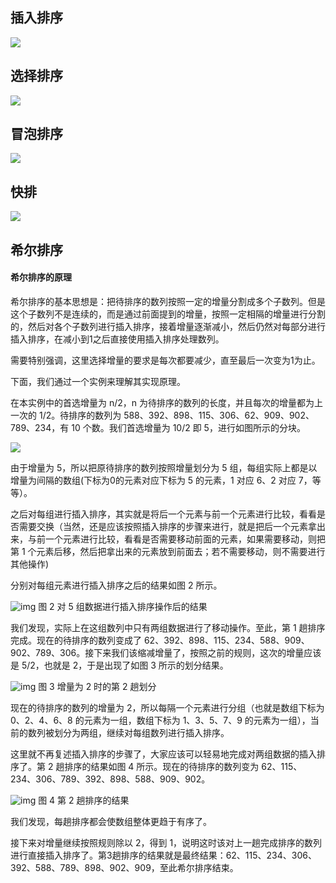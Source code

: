 ## 插入排序

![](C:\Users\700-15\Desktop\笔记\images\849589-20171015225645277-1151100000.gif)

## 选择排序

![](C:\Users\700-15\Desktop\笔记\images\849589-20171015224719590-1433219824.gif)

## 冒泡排序

![](C:\Users\700-15\Desktop\笔记\images\849589-20171015223238449-2146169197.gif)

## 快排

![](C:\Users\700-15\Desktop\笔记\images\TIM截图20190514140240.jpg)

## 希尔排序

#### 希尔排序的原理

希尔排序的基本思想是：把待排序的数列按照一定的增量分割成多个子数列。但是这个子数列不是连续的，而是通过前面提到的增量，按照一定相隔的增量进行分割的，然后对各个子数列进行插入排序，接着增量逐渐减小，然后仍然对每部分进行插入排序，在减小到1之后直接使用插入排序处理数列。

需要特别强调，这里选择增量的要求是每次都要减少，直至最后一次变为1为止。

下面，我们通过一个实例来理解其实现原理。

在本实例中的首选增量为 n/2，n 为待排序的数列的长度，并且每次的增量都为上一次的 1/2。待排序的数列为 588、392、898、115、306、62、909、902、789、234，有 10 个数。我们首选增量为 10/2 即 5，进行如图所示的分块。

![](C:\Users\700-15\Desktop\笔记\images\2-1Q0041102534I.jpg)


由于增量为 5，所以把原待排序的数列按照增量划分为 5 组，每组实际上都是以增量为间隔的数组(下标为0的元素对应下标为 5 的元素，1 对应 6、2 对应 7，等等）。

之后对每组进行插入排序，其实就是将后一个元素与前一个元素进行比较，看看是否需要交换（当然，还是应该按照插入排序的步骤来进行，就是把后一个元素拿出来，与前一个元素进行比较，看看是否需要移动前面的元素，如果需要移动，则把第 1 个元素后移，然后把拿出来的元素放到前面去；若不需要移动，则不需要进行其他操作)

分别对每组元素进行插入排序之后的结果如图 2 所示。

![img](C:\Users\700-15\Desktop\笔记\images\2-1Q0041103344L.jpg)
				图 2 对 5 组数据进行插入排序操作后的结果

我们发现，实际上在这组数列中只有两组数据进行了移动操作。至此，第 1 趟排序完成。现在的待排序的数列变成了 62、392、898、115、234、588、909、902、789、306。接下来我们该缩减增量了，按照之前的规则，这次的增量应该是 5/2，也就是 2，于是出现了如图 3 所示的划分结果。

![img](C:\Users\700-15\Desktop\笔记\images\2-1Q004110404Y7.jpg)
图 3 增量为 2 时的第 2 趟划分

现在的待排序的数列的增量为 2，所以每隔一个元素进行分组（也就是数组下标为 0、2、4、6、8 的元素为一组，数组下标为 1、3、5、7、9 的元素为一组），当前的数列被划分为两组，继续对每组数列进行插入排序。

这里就不再复述插入排序的步骤了，大家应该可以轻易地完成对两组数据的插入排序了。第 2 趟排序的结果如图 4 所示。现在的待排序的数列变为 62、115、234、306、789、392、898、588、909、902。

![img](C:\Users\700-15\Desktop\笔记\images\2-1Q004110443230.jpg)
图 4 第 2 趟排序的结果

我们发现，每趟排序都会使数组整体更趋于有序了。

接下来对增量继续按照规则除以 2，得到 1，说明这时该对上一趟完成排序的数列进行直接插入排序了。第3趟排序的结果就是最终结果：62、115、234、306、392、588、789、898、902、909，至此希尔排序结束。